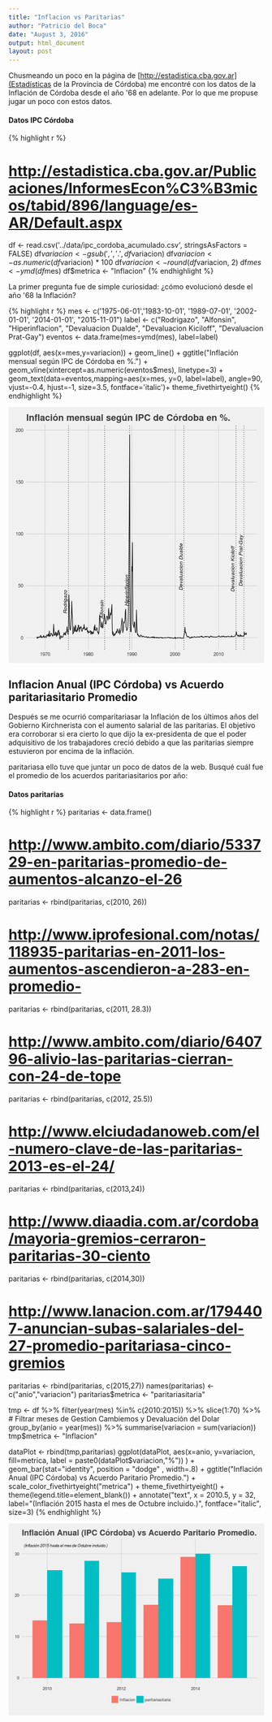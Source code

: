 ```yaml
---
title: "Inflacion vs Paritarias"
author: "Patricio del Boca"
date: "August 3, 2016"
output: html_document
layout: post
---
```



Chusmeando un poco en la página de [http://estadistica.cba.gov.ar](Estadísticas de la Provincia de Córdoba) me encontré con los datos de la Inflación de Córdoba desde el año '68 en adelante. Por lo que me propuse jugar un poco con estos datos.

#### Datos IPC Córdoba

{% highlight r %}
# http://estadistica.cba.gov.ar/Publicaciones/InformesEcon%C3%B3micos/tabid/896/language/es-AR/Default.aspx
df <- read.csv('../data/ipc_cordoba_acumulado.csv', stringsAsFactors = FALSE)
df$variacion <- gsub(',','.',df$variacion)
df$variacion <- as.numeric(df$variacion) * 100
df$variacion <- round(df$variacion, 2)
df$mes <- ymd(df$mes)
df$metrica <- "Inflacion"
{% endhighlight %}

La primer pregunta fue de simple curiosidad: ¿cómo evolucionó desde el año '68 la Inflación?

{% highlight r %}
mes <- c('1975-06-01','1983-10-01', '1989-07-01', '2002-01-01', '2014-01-01', "2015-11-01")
label <- c("Rodrigazo", "Alfonsin", "Hiperinflacion", "Devaluacion Dualde", "Devaluacion Kiciloff", "Devaluacion Prat-Gay")
eventos <- data.frame(mes=ymd(mes), label=label)

ggplot(df, aes(x=mes,y=variacion)) + 
  geom_line() +
  ggtitle("Inflación mensual según IPC de Córdoba en %.") +
  geom_vline(xintercept=as.numeric(eventos$mes), linetype=3) +
  geom_text(data=eventos,mapping=aes(x=mes, y=0, label=label),
            angle=90, vjust=-0.4, hjust=-1, size=3.5, fontface='italic')+
  theme_fivethirtyeight()
{% endhighlight %}

<img src="/figs/2016-08-03-Inflacion-VS-Paritarias/unnamed-chunk-2-1.png" title="center" alt="center" style="display: block; margin: auto;" />

## Inflacion Anual (IPC Córdoba) vs Acuerdo paritariasitario Promedio
Después se me ocurrió comparitariasar la Inflación de los últimos años del Gobierno Kirchnerista con el aumento salarial de las paritarias. El objetivo era corroborar si era cierto lo que dijo la ex-presidenta de que el poder adquisitivo de los trabajadores creció debido a que las paritarias siempre estuvieron por encima de la inflación.

paritariasa ello tuve que juntar un poco de datos de la web. Busqué cuál fue el promedio de los acuerdos paritariasitarios por año:

#### Datos paritarias

{% highlight r %}
paritarias <- data.frame()
# http://www.ambito.com/diario/533729-en-paritarias-promedio-de-aumentos-alcanzo-el-26
paritarias <- rbind(paritarias, c(2010, 26))
# http://www.iprofesional.com/notas/118935-paritarias-en-2011-los-aumentos-ascendieron-a-283-en-promedio-
paritarias <- rbind(paritarias, c(2011, 28.3))
# http://www.ambito.com/diario/640796-alivio-las-paritarias-cierran-con-24-de-tope
paritarias <- rbind(paritarias, c(2012, 25.5))
# http://www.elciudadanoweb.com/el-numero-clave-de-las-paritarias-2013-es-el-24/
paritarias <- rbind(paritarias, c(2013,24))
# http://www.diaadia.com.ar/cordoba/mayoria-gremios-cerraron-paritarias-30-ciento
paritarias <- rbind(paritarias, c(2014,30))
# http://www.lanacion.com.ar/1794407-anuncian-subas-salariales-del-27-promedio-paritariasa-cinco-gremios
paritarias <- rbind(paritarias, c(2015,27))
names(paritarias) <- c("anio","variacion")
paritarias$metrica <- "paritariasitaria"

tmp <- df %>% 
  filter(year(mes) %in% c(2010:2015)) %>% 
  slice(1:70) %>% # Filtrar meses de Gestion Cambiemos y Devaluación del Dolar
  group_by(anio = year(mes)) %>% 
  summarise(variacion = sum(variacion))
tmp$metrica <- "Inflacion"

dataPlot <- rbind(tmp,paritarias)
ggplot(dataPlot, 
       aes(x=anio, 
           y=variacion, 
           fill=metrica, 
           label = paste0(dataPlot$variacion,"%"))
       ) +
  geom_bar(stat="identity", position = "dodge" , width=.8) + 
  ggtitle("Inflación Anual (IPC Córdoba) vs Acuerdo Paritario Promedio.") +
  scale_color_fivethirtyeight("metrica") +
  theme_fivethirtyeight() +
  theme(legend.title=element_blank()) + 
  annotate("text", x = 2010.5, y = 32, 
           label="(Inflación 2015 hasta el mes de Octubre incluido.)", 
           fontface="italic", size=3)
{% endhighlight %}

<img src="/figs/2016-08-03-Inflacion-VS-Paritarias/unnamed-chunk-3-1.png" title="center" alt="center" style="display: block; margin: auto;" />

